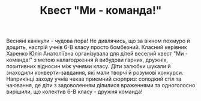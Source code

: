 ﻿---
title: Квест "Ми - команда!"
---

Весняні канікули - чудова пора! Не дивлячись, що за вікном похмуро й дощить, настрій учнів 6-В класу просто бомбезний. Класний керівник Харенко Юлія Анатоліївна організувала для дітей веселий квест "Ми - команда!" з метою налагодження й вибудови гарних, дружніх, позитивних відносин між учнями класу. Діти залюбки шукали й знаходили конверти-завдання, які мали творчі й розумові конкурси. Наприкінці заходу учнів чекав приємний сюрприз: солодкий стіл та чаювання, де діти з задоволенням ділилися враженнями та одноголосно вирішили, що колектив 6-В класу - дружня команда!

<slideshow></slideshow>
